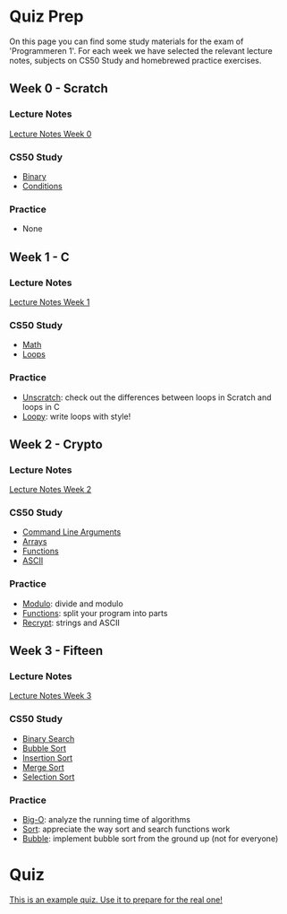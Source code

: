 # Quiz Prep

On this page you can find some study materials for the exam of 'Programmeren 1'. For each week we have selected the relevant lecture notes, subjects on CS50 Study and homebrewed practice exercises.

## Week 0 - Scratch

### Lecture Notes

[Lecture Notes Week 0](https://cs50x.mprog.nl/lectures/week-0#_this_is_cs50)

### CS50 Study

- [Binary](https://study.cs50.net/binary)
- [Conditions](https://study.cs50.net/conditions)

### Practice

- None

## Week 1 - C

### Lecture Notes

[Lecture Notes Week 1](https://cs50x.mprog.nl/lectures/week-1#_scratch_vs_c)

### CS50 Study

- [Math](https://study.cs50.net/math)
- [Loops](https://study.cs50.net/loops)

### Practice

- [Unscratch](/practice/unscratch): check out the differences between loops in Scratch and loops in C
- [Loopy](/practice/loopy): write loops with style!

## Week 2 - Crypto

### Lecture Notes

[Lecture Notes Week 2](https://cs50x.mprog.nl/lectures/week-2#_last_time)

### CS50 Study

- [Command Line Arguments](https://study.cs50.net/argv)
- [Arrays](https://study.cs50.net/arrays)
- [Functions](https://study.cs50.net/functions)
- [ASCII](https://study.cs50.net/ascii)

### Practice

- [Modulo](/practice/modulo): divide and modulo
- [Functions](/practice/functions): split your program into parts
- [Recrypt](/practice/recrypt): strings and ASCII

## Week 3 - Fifteen

### Lecture Notes

[Lecture Notes Week 3](https://cs50x.mprog.nl/lectures/week-3#_last_time)

### CS50 Study

- [Binary Search](https://study.cs50.net/binary_search)
- [Bubble Sort](https://study.cs50.net/bubble_sort)
- [Insertion Sort](https://study.cs50.net/insertion_sort)
- [Merge Sort](https://study.cs50.net/merge_sort)
- [Selection Sort](https://study.cs50.net/selection_sort)

### Practice

- [Big-O](/practice/big-o): analyze the running time of algorithms
- [Sort](/practice/sort): appreciate the way sort and search functions work
- [Bubble](/practice/bubble): implement bubble sort from the ground up (not for everyone)

# Quiz

[This is an example quiz. Use it to prepare for the real one!](quiz1.pdf)
